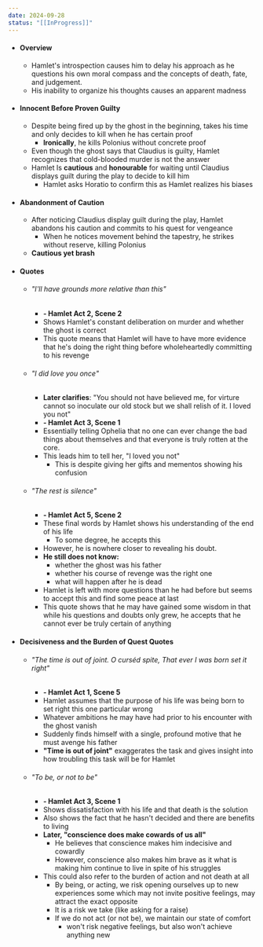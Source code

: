 ```yaml
---
date: 2024-09-28
status: "[[InProgress]]"
---
```

- #### Overview 
	- Hamlet's introspection causes him to delay his approach as he questions his own moral compass and the concepts of death, fate, and judgement. 
	- His inability to organize his thoughts causes an apparent madness
- #### Innocent Before Proven Guilty
	- Despite being fired up by the ghost in the beginning, takes his time and only decides to kill when he has certain proof
		- **Ironically**, he kills Polonius without concrete proof
	- Even though the ghost says that Claudius is guilty, Hamlet recognizes that cold-blooded murder is not the answer
	- Hamlet Is **cautious** and **honourable** for waiting until Claudius displays guilt during the play to decide to kill him
		- Hamlet asks Horatio to confirm this as Hamlet realizes his biases
- #### Abandonment of Caution
	- After noticing Claudius display guilt during the play, Hamlet abandons his caution and commits to his quest for vengeance
		- When he notices movement behind the tapestry, he strikes without reserve, killing Polonius
	- **Cautious yet brash**
- #### Quotes
	- ###### "I'll have grounds more relative than this"
		- **- Hamlet Act 2, Scene 2**
		- Shows Hamlet's constant deliberation on murder and whether the ghost is correct
		- This quote means that Hamlet will have to have more evidence that he's doing the right thing before wholeheartedly committing to his revenge
	- ###### "I did love you once"
		- **Later clarifies**: "You should not have believed me, for virture cannot so inoculate our old stock but we shall relish of it. I loved you not"
		- **- Hamlet Act 3, Scene 1**
		- Essentially telling Ophelia that no one can ever change the bad things about themselves and that everyone is truly rotten at the core.
		- This leads him to tell her, "I loved you not"
			- This is despite giving her gifts and mementos showing his confusion
	- ######  "The rest is silence"
		- **- Hamlet Act 5, Scene 2**
		- These final words by Hamlet shows his understanding of the end of his life
			- To some degree, he accepts this
		- However, he is nowhere closer to revealing his doubt. 
		- **He still does not know:**
			- whether the ghost was his father
			- whether his course of revenge was the right one
			- what will happen after he is dead
		- Hamlet is left with more questions than he had before but seems to accept this and find some peace at last
		- This quote shows that he may have gained some wisdom in that while his questions and doubts only grew, he accepts that he cannot ever be truly certain of anything
- #### Decisiveness and the Burden of Quest Quotes
	- ###### "The time is out of joint. O curséd spite, That ever I was born set it right"
		- **- Hamlet Act 1, Scene 5**
		- Hamlet assumes that the purpose of his life was being born to set right this one particular wrong
		- Whatever ambitions he may have had prior to his encounter with the ghost vanish
		- Suddenly finds himself with a single, profound motive that he must avenge his father
		- **"Time is out of joint"** exaggerates the task and gives insight into how troubling this task will be for Hamlet
	- ###### "To be, or not to be"
		- **- Hamlet Act 3, Scene 1**
		- Shows dissatisfaction with his life and that death is the solution
		- Also shows the fact that he hasn't decided and there are benefits to living
		- **Later, "conscience does make cowards of us all"**
			- He believes that conscience makes him indecisive and cowardly
			- However, conscience also makes him brave as it what is making him continue to live in spite of his struggles 
		- This could also refer to the burden of action and not death at all
			- By being, or acting, we risk opening ourselves up to new experiences some which may not invite positive feelings, may attract the exact opposite
			- It is a risk we take (like asking for a raise)
			- If we do not act (or not be), we maintain our state of comfort 
				- won't risk negative feelings, but also won't achieve anything new